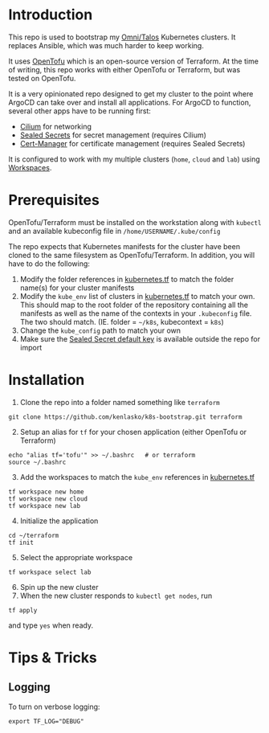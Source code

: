 # Introduction
This repo is used to bootstrap my [Omni/Talos](https://github.com/kenlasko/omni-public) Kubernetes clusters. It replaces Ansible, which was much harder to keep working. 

It uses [OpenTofu](https://opentofu.org/) which is an open-source version of Terraform. At the time of writing, this repo works with either OpenTofu or Terraform, but was tested on OpenTofu.

It is a very opinionated repo designed to get my cluster to the point where ArgoCD can take over and install all applications. For ArgoCD to function, several other apps have to be running first:
- [Cilium](https://github.com/cilium/cilium) for networking
- [Sealed Secrets](https://github.com/bitnami-labs/sealed-secrets) for secret management (requires Cilium)
- [Cert-Manager](https://github.com/cert-manager/cert-manager) for certificate management (requires Sealed Secrets)

It is configured to work with my multiple clusters (`home`, `cloud` and `lab`) using [Workspaces](https://opentofu.org/docs/cli/workspaces/).

# Prerequisites
OpenTofu/Terraform must be installed on the workstation along with `kubectl` and an available kubeconfig file in `/home/USERNAME/.kube/config`

The repo expects that Kubernetes manifests for the cluster have been cloned to the same filesystem as OpenTofu/Terraform. In addition, you will have to do the following:
1. Modify the folder references in [kubernetes.tf](kubernetes.tf) to match the folder name(s) for your cluster manifests
2. Modify the `kube_env` list of clusters in [kubernetes.tf](kubernetes.tf) to match your own. This should map to the root folder of the repository containing all the manifests as well as the name of the contexts in your `.kubeconfig` file. The two should match. (IE. folder = `~/k8s`, kubecontext = `k8s`)
3. Change the `kube_config` path to match your own
4. Make sure the [Sealed Secret default key](modules/sealed-secrets/main.tf) is available outside the repo for import

# Installation
1. Clone the repo into a folder named something like `terraform`
```
git clone https://github.com/kenlasko/k8s-bootstrap.git terraform
```
2. Setup an alias for `tf` for your chosen application (either OpenTofu or Terraform)
```
echo "alias tf='tofu'" >> ~/.bashrc   # or terraform
source ~/.bashrc
```
3. Add the workspaces to match the `kube_env` references in [kubernetes.tf](kubernetes.tf)
```
tf workspace new home
tf workspace new cloud
tf workspace new lab
```
4. Initialize the application
```
cd ~/terraform
tf init
```
5. Select the appropriate workspace
```
tf workspace select lab
```
6. Spin up the new cluster
7. When the new cluster responds to `kubectl get nodes`, run
```
tf apply
```
and type `yes` when ready.


# Tips & Tricks
## Logging
To turn on verbose logging:
```
export TF_LOG="DEBUG"
```
